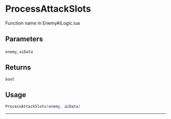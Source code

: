 # ProcessAttackSlots
Function name in EnemyAILogic.lua
## Parameters
`enemy`, `aiData`
## Returns
`bool`
## Usage
```lua
ProcessAttackSlots(enemy, aiData)
```
---
